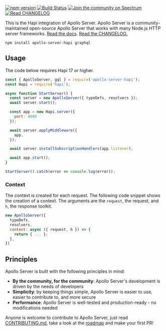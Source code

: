 [![npm version](https://badge.fury.io/js/apollo-server-hapi.svg)](https://badge.fury.io/js/apollo-server-hapi) [![Build Status](https://circleci.com/gh/apollographql/apollo-server/tree/main.svg?style=svg)](https://circleci.com/gh/apollographql/apollo-server) [![Join the community on Spectrum](https://withspectrum.github.io/badge/badge.svg)](https://spectrum.chat/apollo)
[![Read CHANGELOG](https://img.shields.io/badge/read-changelog-blue)](https://github.com/apollographql/apollo-server/blob/HEAD/CHANGELOG.md)


This is the Hapi integration of Apollo Server. Apollo Server is a community-maintained open-source Apollo Server that works with many Node.js HTTP server frameworks. [Read the docs](https://www.apollographql.com/docs/apollo-server/). [Read the CHANGELOG.](https://github.com/apollographql/apollo-server/blob/main/CHANGELOG.md)

```shell
npm install apollo-server-hapi graphql
```

## Usage

The code below requires Hapi 17 or higher.

```js
const { ApolloServer, gql } = require('apollo-server-hapi');
const Hapi = require('hapi');

async function StartServer() {
  const server = new ApolloServer({ typeDefs, resolvers });
  await server.start();

  const app = new Hapi.server({
    port: 4000
  });

  await server.applyMiddleware({
    app,
  });

  await server.installSubscriptionHandlers(app.listener);

  await app.start();
}

StartServer().catch(error => console.log(error));
```

### Context

The context is created for each request. The following code snippet shows the creation of a context. The arguments are the `request`, the request, and `h`, the response toolkit.

```js
new ApolloServer({
  typeDefs,
  resolvers,
  context: async ({ request, h }) => {
    return { ... };
  },
})
```

## Principles

Apollo Server is built with the following principles in mind:

* **By the community, for the community**: Apollo Server's development is driven by the needs of developers
* **Simplicity**: by keeping things simple, Apollo Server is easier to use, easier to contribute to, and more secure
* **Performance**: Apollo Server is well-tested and production-ready - no modifications needed

Anyone is welcome to contribute to Apollo Server, just read [CONTRIBUTING.md](https://github.com/apollographql/apollo-server/blob/main/CONTRIBUTING.md), take a look at the [roadmap](https://github.com/apollographql/apollo-server/blob/main/ROADMAP.md) and make your first PR!
